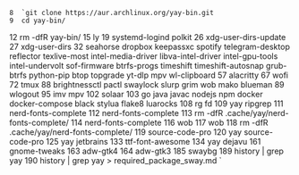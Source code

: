     8  `git clone https://aur.archlinux.org/yay-bin.git
    9  cd yay-bin/
   12  rm -dfR yay-bin/
   15  ly
   19  systemd-logind polkit
   26  xdg-user-dirs-update
   27  xdg-user-dirs
   32  seahorse dropbox keepassxc spotify telegram-desktop reflector texlive-most intel-media-driver libva-intel-driver intel-gpu-tools intel-undervolt sof-firmware btrfs-progs timeshift timeshift-autosnap grub-btrfs python-pip btop topgrade yt-dlp mpv wl-clipboard 
   57  alacritty
   67  wofi
   72  tmux
   88  brightnessctl pactl swaylock slurp grim wob mako blueman
   89  wlogout
   95  imv mpv 
  102  solaar
  103  go java javac nodejs npm docker docker-compose black stylua flake8 luarocks
  108  rg fd
  109  yay ripgrep
  111  nerd-fonts-complete
  112  nerd-fonts-complete
  113  rm -dfR .cache/yay/nerd-fonts-complete/
  114  nerd-fonts-complete
  116  wob
  117  wob
  118  rm -dfR .cache/yay/nerd-fonts-complete/
  119  source-code-pro
  120  yay  source-code-pro
  125  yay jetbrains
  133  ttf-font-awesome
  134  yay dejavu
  161  gnome-tweaks
  163  adw-gtk4
  164  adw-gtk3
  185  swaybg
  189  history | grep yay
  190  history | grep yay > required_package_sway.md
`
